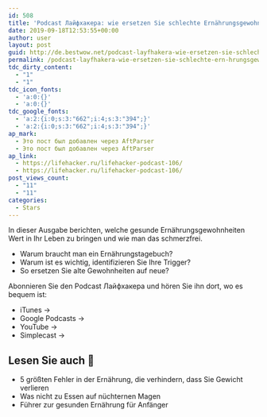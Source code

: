 ```yaml
---
id: 508
title: 'Podcast Лайфхакера: wie ersetzen Sie schlechte Ernährungsgewohnheiten auf gute'
date: 2019-09-18T12:53:55+00:00
author: user
layout: post
guid: http://de.bestwow.net/podcast-layfhakera-wie-ersetzen-sie-schlechte-ern-hrungsgewohnheiten-auf-gute/
permalink: /podcast-layfhakera-wie-ersetzen-sie-schlechte-ern-hrungsgewohnheiten-auf-gute/
tdc_dirty_content:
  - "1"
  - "1"
tdc_icon_fonts:
  - 'a:0:{}'
  - 'a:0:{}'
tdc_google_fonts:
  - 'a:2:{i:0;s:3:"662";i:4;s:3:"394";}'
  - 'a:2:{i:0;s:3:"662";i:4;s:3:"394";}'
ap_mark:
  - Это пост был добавлен через AftParser
  - Это пост был добавлен через AftParser
ap_link:
  - https://lifehacker.ru/lifehacker-podcast-106/
  - https://lifehacker.ru/lifehacker-podcast-106/
post_views_count:
  - "11"
  - "11"
categories:
  - Stars
---
```

In dieser Ausgabe berichten, welche gesunde Ernährungsgewohnheiten Wert in Ihr Leben zu bringen und wie man das schmerzfrei.

  * Warum braucht man ein Ernährungstagebuch?
  * Warum ist es wichtig, identifizieren Sie Ihre Trigger?
  * So ersetzen Sie alte Gewohnheiten auf neue?

Abonnieren Sie den Podcast Лайфхакера und hören Sie ihn dort, wo es bequem ist:

  * iTunes →
  * Google Podcasts →
  * YouTube →
  * Simplecast →

<div>
  <h2 class="read-also__title">
    <span>Lesen Sie auch</span> <span>🧐 </span>
  </h2>
  
  <ul class="read-also__list">
    <li>
      5 größten Fehler in der Ernährung, die verhindern, dass Sie Gewicht verlieren
    </li>
    <li>
      Was nicht zu Essen auf nüchternen Magen
    </li>
    <li>
      Führer zur gesunden Ernährung für Anfänger
    </li>
  </ul>
</div>